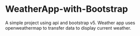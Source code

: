 # WeatherApp-with-Bootstrap
A simple project using api and bootstrap v5. Weather app uses openweathermap to transfer data to display current weather.
